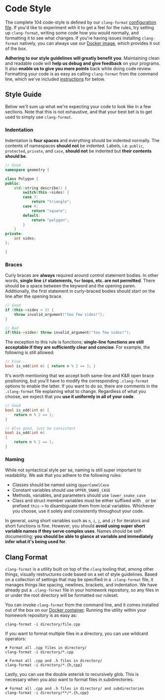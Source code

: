 # Code Style

The complete 104 code-style is defined by our `clang-format` [configuration file](https://github.com/csci104/hw/blob/master/.clang-format). 
If you'd like to experiment with it to get a feel for the rules, try setting up `clang-format`, writing some code how you would normally, and formatting it to see what changes.
If you're having issues installing `clang-format` natively, you can always use our [Docker image](https://github.com/csci104/docker), which provides it out of the box.

**Adhering to our style guidelines will greatly benefit you**.
Maintaining clean and readable code will **help us debug and give feedback** on your programs.
It also **enable us to give you more points** back while doing code review.
Formatting your code is as easy as calling `clang-format` from the command line, which we've included [instructions](#clang-format) for below.

## Style Guide

Below we'll sum up what we're expecting your code to look like in a few sections.
Note that this is not exhaustive, and that your best bet is to get used to simply use `clang-format`.

### Indentation

Indentation is **four spaces** and everything should be indented normally.
The contents of namespaces **should not** be indented.
Labels, i.e. `public`, `protected`, `private`, and `case`, **should not** be indented but **their contents should be**.

```c++
// Good
namespace geometry {

class Polygon {
public:
    std::string describe() {
        switch(this->sides) {
        case 3:
            return "triangle";
        case 4:
            return "square";
        default:
            return "polygon";
        }
    }
private:
    int sides;
};

}
```

### Braces

Curly braces are **always** required around control statement bodies.
In other words, **single line `if` statements, `for` loops, etc. are not permitted**.
There should be a space between the keyword and the opening paren.
Additionally, the first statement in curly-braced bodies should start on the line after the opening brace.

```c++
// Good
if (this->sides < 3) {
    throw invalid_argument("too few sides!");
}

// Bad 
if(this->sides) throw invalid_argument("too few sides!");
```

The exception to this rule is functions; **single-line functions are still acceptable if they are sufficiently clear and concise**.
For example, the following is still allowed:

```c++
// Fine...
bool is_odd(int n) { return n % 2 == 1; }
```

It's worth mentioning that we accept both same-line and K&R open brace positioning, but you'll have to modify the corresponding `.clang-format` options to enable the latter.
If you want to do so, there are comments in the `.clang-format` file explaining what to change.
Regardless of what you choose, we expect that you **use it uniformly in all of your code**.

```c++
// Good
bool is_odd(int n) {
    return n % 2 == 1;
}

// Also good, just be consistent
bool is_odd(int n)
{
    return n % 2 == 1;
}
```

### Naming

While not syntactical style per se, naming is still super important to readability.
We ask that you adhere to the following rules:

- Classes should be named using `UpperCamelCase`
- Constant variables should use `UPPER_SNAKE_CASE`
- Methods, variables, and parameters should use `lower_snake_case`
- Class and struct member variables must be either suffixed with `_` or be prefixed `this->` to disambiguate them from local variables.
  Whichever you choose, use it solely and consistently throughout your code.

In general, using short variables such as `n`, `i`, `j`, and `it` for iterators and short functions is fine.
However, you should **avoid using super short variable names if they serve complex uses**.
Names should be self-documenting; **you should be able to glance at variable and immediately infer what it's being used for**.

## Clang Format

`clang-format` is a utility built on top of the `clang` tooling that, among other things, visually restructures code based on a set of style guidelines.
Based on a collection of settings that may be specified in a `.clang-format` file, it manages things like spacing, newlines, brackets, and indentation.
We have already put a `.clang-format` file in your homework repository, so any files in or under the root directory will be formatted our ruleset.

You can invoke `clang-format` from the command line, and it comes installed out of the box on our [Docker container](https://github.com/csci104/docker).
Running the utility within your homework repository is as easy as:

```shell script
clang-format -i directory/file.cpp
``` 

If you want to format multiple files in a directory, you can use wildcard operators:

```shell script
# Format all .cpp files in directory/
clang-format -i directory/*.cpp

# Format all .cpp and .h files in directory/ 
clang-format -i directory/*.{h,cpp}
```

Lastly, you can use the double asterisk to recursively glob.
This is necessary when you also want to format files in subdirectories.

```shell script
# Format all .cpp and .h files in directory/ and subdirectories
clang-format -i directory/**/*.{h,cpp}
```
